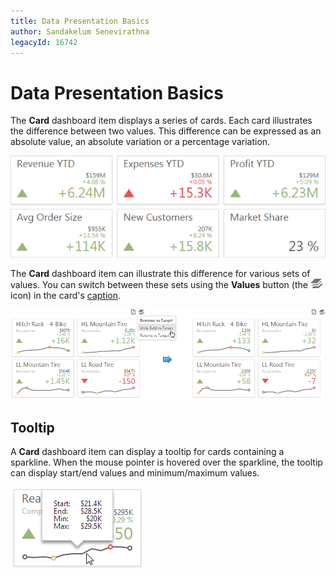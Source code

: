 ```yaml
---
title: Data Presentation Basics
author: Sandakelum Senevirathna
legacyId: 16742
---
```

# Data Presentation Basics
The **Card** dashboard item displays a series of cards. Each card illustrates the difference between two values. This difference can be expressed as an absolute value, an absolute variation or a percentage variation.

![Cards_Web](../../../../images/img22502.png)

The **Card** dashboard item can illustrate this difference for various sets of values. You can switch between these sets using the **Values** button (the ![Cards_ValuesIcon](../../../../images/img22504.png) icon) in the card's [caption](../../data-presentation/dashboard-layout.md).

![Cards_SwitchValues_Web](../../../../images/img22503.png)

## Tooltip
A **Card** dashboard item can display a tooltip for cards containing a sparkline. When the mouse pointer is hovered over the sparkline, the tooltip can display start/end values and minimum/maximum values.

![CardSparkline_Tooltip_Web](../../../../images/img23717.png)
